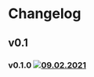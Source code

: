 # Changelog
## v0.1
### v0.1.0 [![09.02.2021](https://img.shields.io/date/1612896624)](https://github.com/d8corp/innet-portal/tree/v0.1.0)
